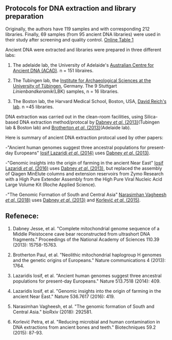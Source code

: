 ## Protocols for DNA extraction and library preparation

Originally, the authors have 119 samples and with corresponding 212 libraries. Finally, 69 samples (from 95 ancient DNA libraries) were used in their study after screening and quality control. [Online Table 1](OnlineTable1)

Ancient DNA were extracted and libraries were prepared in three different labs: 

1. The adelaide lab, the University of Adelaide's [Australian Centre for Ancient DNA (ACAD)](https://www.adelaide.edu.au/acad/about/). n = 151 libraires.

2. The Tubingen lab, the [Institute for Archaeological Sciences at the University of Tübingen](https://uni-tuebingen.de/en/faculties/faculty-of-science/departments/interfaculty-facilities/tza/tza/), Germany. The 9 Stuttgart *Linienbandkeramik*(LBK) samples, n = 16 libraries.

3. The Boston lab, the Harvard Medical School, Boston, USA, [David Reich's lab](https://reich.hms.harvard.edu/). n =45 libraries.



DNA extraction was carried out in the clean-room facilities, using Silica-based DNA extraction method/protocal by [Dabney *et al*. (2013)](https://www.pnas.org/content/110/39/15758#sec-8)(Tubingen lab & Boston lab) and [Brotherton *et al*. (2013)](https://www.nature.com/articles/ncomms2656#s1)(Adelaide lab).

Here is summary of ancient DNA extraction protocal used by other papers:

-"Ancient human genomes suggest three ancestral populations for present-day Europeans" [Iosif Lazaridi *et al*. (2014)](https://www.nature.com/articles/nature13673) uses [Dabney *et al*. (2013)](https://www.pnas.org/content/110/39/15758#sec-8).

-"Genomic insights into the origin of farming in the ancient Near East" [Iosif Lazaridi *et al*. (2016)](https://www.nature.com/articles/nature19310) uses [Dabney *et al*. (2013)](https://www.pnas.org/content/110/39/15758#sec-8), but replaced the assembly of Qiagen MinElute columns and extension reservoirs from Zymo Research with a High Pure Extender Assembly from the High Pure Viral Nucleic Acid Large Volume Kit (Roche Applied Science).

-"The Genomic Formation of South and Central Asia" [Narasimhan Vagheesh *et al*. (2018)](https://www.biorxiv.org/content/10.1101/292581v1) uses [Dabney *et al*. (2013)](https://www.pnas.org/content/110/39/15758#sec-8) and [Korlević *et al.* (2015)](https://www.ncbi.nlm.nih.gov/pubmed/26260087).


## Refenece: 

1. Dabney Jesse, et al. "Complete mitochondrial genome sequence of a Middle Pleistocene cave bear reconstructed from ultrashort DNA fragments." Proceedings of the National Academy of Sciences 110.39 (2013): 15758-15763.

2. Brotherton Paul, et al. "Neolithic mitochondrial haplogroup H genomes and the genetic origins of Europeans." Nature communications 4 (2013): 1764.

3. Lazaridis Iosif, et al. "Ancient human genomes suggest three ancestral populations for present-day Europeans." Nature 513.7518 (2014): 409.

4. Lazaridis Iosif, et al. "Genomic insights into the origin of farming in the ancient Near East." Nature 536.7617 (2016): 419.

5. Narasimhan Vagheesh, et al. "The genomic formation of South and Central Asia." bioRxiv (2018): 292581.

6. Korlević Petra, et al. "Reducing microbial and human contamination in DNA extractions from ancient bones and teeth." Biotechniques 59.2 (2015): 87-93.
